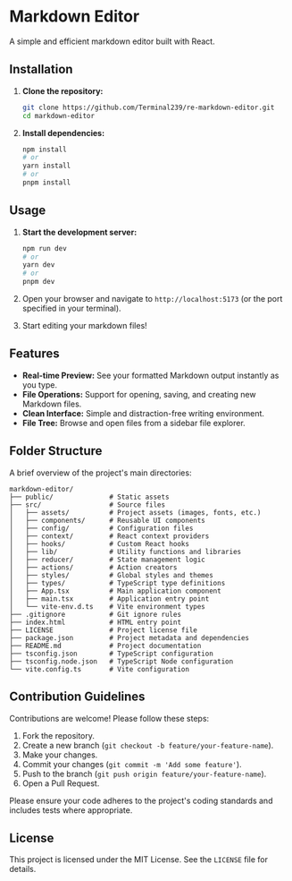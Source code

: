 # Markdown Editor

A simple and efficient markdown editor built with React.

## Installation

1. **Clone the repository:**

   ```bash
   git clone https://github.com/Terminal239/re-markdown-editor.git
   cd markdown-editor
   ```

2. **Install dependencies:**

   ```bash
   npm install
   # or
   yarn install
   # or
   pnpm install
   ```

## Usage

1. **Start the development server:**

   ```bash
   npm run dev
   # or
   yarn dev
   # or
   pnpm dev
   ```

2. Open your browser and navigate to `http://localhost:5173` (or the port
   specified in your terminal).
3. Start editing your markdown files!

## Features

- **Real-time Preview:** See your formatted Markdown output instantly as you
  type.
- **File Operations:** Support for opening, saving, and creating new Markdown
  files.
- **Clean Interface:** Simple and distraction-free writing environment.
- **File Tree:** Browse and open files from a sidebar file explorer.

## Folder Structure

A brief overview of the project's main directories:

```plaintext
markdown-editor/
├── public/              # Static assets
├── src/                 # Source files
│   ├── assets/          # Project assets (images, fonts, etc.)
│   ├── components/      # Reusable UI components
│   ├── config/          # Configuration files
│   ├── context/         # React context providers
│   ├── hooks/           # Custom React hooks
│   ├── lib/             # Utility functions and libraries
│   ├── reducer/         # State management logic
│   ├── actions/         # Action creators
│   ├── styles/          # Global styles and themes
│   ├── types/           # TypeScript type definitions
│   ├── App.tsx          # Main application component
│   ├── main.tsx         # Application entry point
│   └── vite-env.d.ts    # Vite environment types
├── .gitignore           # Git ignore rules
├── index.html           # HTML entry point
├── LICENSE              # Project license file
├── package.json         # Project metadata and dependencies
├── README.md            # Project documentation
├── tsconfig.json        # TypeScript configuration
├── tsconfig.node.json   # TypeScript Node configuration
└── vite.config.ts       # Vite configuration
```

## Contribution Guidelines

Contributions are welcome! Please follow these steps:

1. Fork the repository.
2. Create a new branch (`git checkout -b feature/your-feature-name`).
3. Make your changes.
4. Commit your changes (`git commit -m 'Add some feature'`).
5. Push to the branch (`git push origin feature/your-feature-name`).
6. Open a Pull Request.

Please ensure your code adheres to the project's coding standards and includes
tests where appropriate.

## License

This project is licensed under the MIT License. See the `LICENSE` file for
details.
